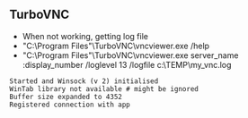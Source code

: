 ## TurboVNC
- When not working, getting log file
- "C:\Program Files"\TurboVNC\vncviewer.exe /help
- "C:\Program Files"\TurboVNC\vncviewer.exe server_name :display_number /loglevel 13 /logfile c:\TEMP\my_vnc.log
```
Started and Winsock (v 2) initialised
WinTab library not available # might be ignored
Buffer size expanded to 4352
Registered connection with app
```
